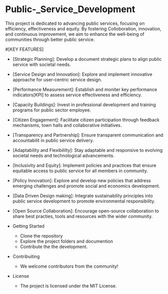 # Public-_Service_Development
This project is dedicated to advancing public services, focusing on efficiency, effectiveness and equity.
By fostering Colloboration, innovation, and continuous improvement, we aim to enhance the well-being of communities through better public service.

#[KEY FEATURES]
- [Strategic Planning]: Develop a document strategic plans to align public service with societal needs.
- [Service Design and Innovation]: Explore and implement innovative approache for user-centric service design.
- [Performance Measurement]: Establish and moniter key performance indicators[KPI] to assess service effectiveness and efficiency.
- [Capacity Buildings]: Invest in professional development and training programs for public sector employee.
- [Citizen Engagement]: Facilitate citizen participation through feedback mechanisms, town halls and collaborative initiatives.
- [Transparency and Partnership]: Ensure transparent communication and accountabilit in public service delivery.
- [Adaptability and Flexibililty]: Stay adaptable and responsive to evolving societal needs and technological advancements.
- [Inclusivity and Equity]: Implement policies and practices that ensure equitable access to public service for all members in community.
- [Policy Innovation]: Explore and develop new policies that address emerging challenges and promote social and economics development.
- [Data Driven Design making]: Integrate sustainability principles into public service development to promote environmental responsibility.
- [Open Source Collaboration]: Encourage open-source collaboration to share best practies, tools and resources with the wider community.

- Getting Started
   - Clone the repository
   - Explore the project folders and documention
   - Contribute the the development.

- Contribuiting
   - We welcome contributors from the community!

- License
   - The project is licensed under the MIT License.
